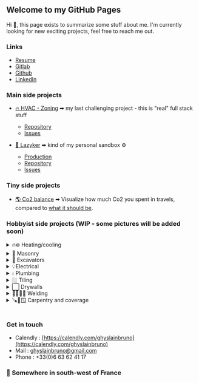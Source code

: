 ## Welcome to my GitHub Pages

Hi 👋, this page exists to summarize some stuff about me. I'm currently looking for new exciting projects, feel free to reach me out. 

### Links
- [Resume](https://ghyslainbruno.github.io/presentation/resume.pdf)
- [Gitlab](https://gitlab.com/users/ghyslainbruno/projects)
- [Github](https://github.com/GhyslainBruno)
- [LinkedIn](https://www.linkedin.com/in/ghyslainbruno/)

### Main side projects
- [🔥 HVAC - Zoning](https://gitlab.com/ghyslainbruno/zoning) ➡ my last challenging project - this is "real" full stack stuff
  - [Repository](https://gitlab.com/ghyslainbruno/zoning)
  - [Issues](https://gitlab.com/ghyslainbruno/zoning/-/boards)
  

- [🎥 Lazyker](https://lazyker.gbruno.io) ➡ kind of my personal sandbox ⚙️
  - [Production](https://lazyker.gbruno.io)
  - [Repository](https://gitlab.com/ghyslainbruno/lazyker)
  - [Issues](https://gitlab.com/ghyslainbruno/lazyker/-/boards)

### Tiny side projects
- [🌎 Co2 balance](https://co2.gbruno.io/) ➡ Visualize how much Co2 you spent in travels, compared to [what it should be](https://www.1erdegre.earth/blog-posts/tout-savoir-sur-lobjectif-des-2-tonnes#:~:text=Les%202%20tonnes%20ont%20pour,150%20Gt%20de%20CO2.).

### Hobbyist side projects (WIP - some pictures will be added soon)

<details>
  <summary>
   🔥❄️ Heating/cooling
  </summary>

  <ul>
    <li>Set up first heat pump</li>
    <li>Set up 2 more heat pumps</li>
    <li>Set up a ducted heat pump</li>
  </ul>
</details>

<details>
  <summary>
  🧱 Masonry
  </summary>

  <ul>
    <li>Load-bearing wall opening</li>
    <li>Pour a 12t concrete slab</li>
    <li>Build a small shelter for my pool pump</li>
    <li>Build a walk-in shower</li>
  </ul>
</details>

<details>
  <summary>
    🚜 Excavators
  </summary>

  <ul>
    <li>0,8t</li>
    <li>3,5t</li>
  </ul>
</details>

<details>
  <summary>
    💡Electrical
  </summary>

  <ul>
    <li>Electrical panel (from old to new)</li>
    <li>Wire all electrical lines</li>
    <li>Home automation</li>
  </ul>
</details>

<details>
  <summary>
    💧 Plumbing
  </summary>

  <ul>
    <li>The pipes</li>
    <li>The collectors</li>
    <li>Soft and strong solders</li>
  </ul>
</details>

<details>
  <summary>
    🏼 Tiling
  </summary>

  <ul>
    <li>Bedroom</li>
    <li>Bathroom #1</li>
    <li>Living/kitchen</li>
  </ul>
</details>

<details>
  <summary>
    ⬜ Drywalls
  </summary>

  <ul>
    <li>Insulation</li>
    <li>Frame</li>
    <li>Strips</li>
  </ul>
</details>

<details>
  <summary>
    👨‍🏭🔗‍💥 Welding
  </summary>

  <ul>
    <li>Furniture</li>
    <li>Pergola (huge and with overhang)</li>
    <li>Barrier (40m+ and 2 gates)</li>
  </ul>
</details>

<details>
  <summary>
   🪚🔨🪟 Carpentry and coverage
  </summary>

  <ul>
    <li>Regular windows</li>
    <li>Sliding windows</li>
    <li>Big bay window</li>
    <li>Carpentry small pool shelter</li>
    <li>Coverage small pool shelter</li>
  </ul>
</details>

<br/>

### Get in touch
- Calendly : [https://calendly.com/ghyslainbruno](https://calendly.com/ghyslainbruno)
- Mail : [ghyslainbruno@gmail.com](mailto:ghyslainbruno@gmail.com)
- Phone : +33(0)6 63 62 41 17

### 📌 Somewhere in south-west of France
